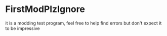 # FirstModPlzIgnore
it is a modding test program, feel free to help find errors but don't expect it to be impressive
